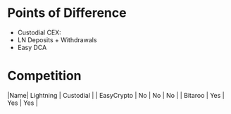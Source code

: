 # Points of Difference

- Custodial CEX:
- LN Deposits + Withdrawals
- Easy DCA

# Competition
|Name| Lightning | Custodial |
| EasyCrypto | No | No  | No |
| Bitaroo   | Yes | Yes | Yes |



